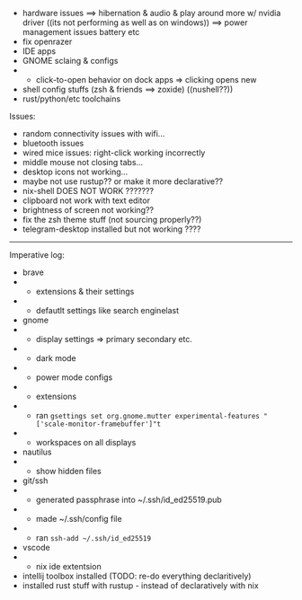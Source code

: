 - hardware issues  ==>  hibernation & audio & play around more w/ nvidia driver ((its not performing as well as on windows))  ==> power management issues battery etc
- fix openrazer
- IDE apps
- GNOME sclaing & configs
- + click-to-open behavior on dock apps => clicking opens new
- shell config stuffs (zsh & friends ==> zoxide) ((nushell??))
- rust/python/etc toolchains

Issues:
- random connectivity issues with wifi...
- bluetooth issues
- wired mice issues: right-click working incorrectly
- middle mouse not closing tabs...
- desktop icons not working...
- maybe not use rustup?? or make it more declarative??
- nix-shell DOES NOT WORK ???????
- clipboard not work with text editor
- brightness of screen not working??
- fix the zsh theme stuff (not sourcing properly??)
- telegram-desktop installed but not working ????

---
Imperative log:
- brave
- + extensions & their settings
- + defautlt settings like search enginelast
- gnome
- + display settings => primary secondary etc.
- + dark mode
- + power mode configs
- + extensions
- + ran `gsettings set org.gnome.mutter experimental-features "['scale-monitor-framebuffer']"t`
- + workspaces on all displays
- nautilus
- + show hidden files
- git/ssh
- + generated passphrase into ~/.ssh/id_ed25519.pub
- + made ~/.ssh/config file
- + ran `ssh-add ~/.ssh/id_ed25519`
- vscode
- + nix ide extentsion
- intellij toolbox installed (TODO: re-do everything declaritively)
- installed rust stuff with rustup - instead of declaratively with nix
